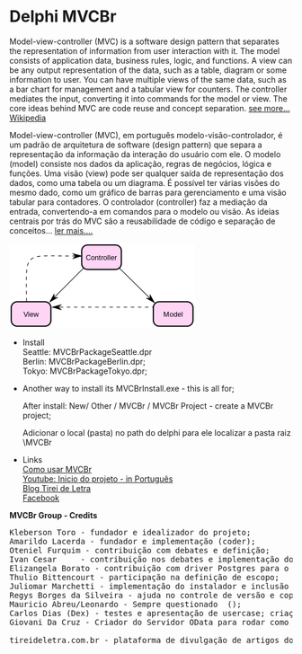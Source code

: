 # Delphi MVCBr

Model-view-controller (MVC) is a software design pattern that separates the representation of information from user interaction with it. The model consists of application data, business rules, logic, and functions. A view can be any output representation of the data, such as a table, diagram or some information to user. You can have multiple views of the same data, such as a bar chart for management and a tabular view for counters. The controller mediates the input, converting it into commands for the model or view. The core ideas behind MVC are code reuse and concept separation. <a href="https://en.wikipedia.org/wiki/Model%E2%80%93view%E2%80%93controller">see more... Wikipedia</a>


Model-view-controller (MVC), em português modelo-visão-controlador, é um padrão de arquitetura de software (design pattern) que separa a representação da informação da interação do usuário com ele. O modelo (model) consiste nos dados da aplicação, regras de negócios, lógica e funções. Uma visão (view) pode ser qualquer saída de representação dos dados, como uma tabela ou um diagrama. É possível ter várias visões do mesmo dado, como um gráfico de barras para gerenciamento e uma visão tabular para contadores. O controlador (controller) faz a mediação da entrada, convertendo-a em comandos para o modelo ou visão. As ideias centrais por trás do MVC são a reusabilidade de código e separação de conceitos... <a href="http://pt.wikipedia.org/wiki/MVC">ler mais....</a>

<img src="/330px-ModelViewControllerDiagram2.svg.png"></a>


* Install<br>
  Seattle:  MVCBrPackageSeattle.dpr<br>
  Berlin:   MVCBrPackageBerlin.dpr;<br>
  Tokyo:    MVCBrPackageTokyo.dpr;<br>
  
* Another way to install its MVCBrInstall.exe - this is all for;
  
  After install:  New/ Other / MVCBr / MVCBr Project - create a MVCBr project;
  
  Adicionar o local (pasta) no path do delphi para ele localizar a pasta raiz  \MVCBr 
  
* Links  
<a href="http://bit.ly/2l7w5tG">Como usar MVCBr</a><br>
<a href="http://bit.ly/2gyBpVp">Youtube: Inicio do projeto - in Português</a><br>
<a href="http://bit.ly/2yQVQnT">Blog Tirei de Letra</a><br>
<a href="http://bit.ly/2iruz4s"> Facebook </a><br>


<b>MVCBr Group - Credits</b>
<pre>
Kleberson Toro - fundador e idealizador do projeto;
Amarildo Lacerda - fundador e implementação (coder);
Oteniel Furquim - contribuição com debates e definição;
Ivan Cesar     - contribuição nos debates e implementação do MemDataset para o OData;
Elizangela Borato - contribuição com driver Postgres para o servidor OData e implementação do gerador de metadata.
Thulio Bittencourt - participação na definição de escopo;
Juliomar Marchetti - implementação do instalador e inclusão no GETIT
Regys Borges da Silveira - ajuda no controle de versão e coparticipação com o Instalador
Mauricio Abreu/Leonardo - Sempre questionado  ();
Carlos Dias (Dex) - testes e apresentação de usercase; criação dos icones dos experts
Giovani Da Cruz - Criador do Servidor OData para rodar como serviço.

tireideletra.com.br - plataforma de divulgação de artigos do MVCBr (Apoio: WBAGestão-Storeware)
</pre>
